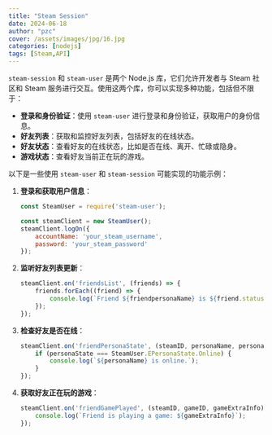 ```yaml
---
title: "Steam Session"
date: 2024-06-18
author: "pzc"
cover: /assets/images/jpg/16.jpg
categories: [nodejs]
tags: [Steam,API]
---
```

`steam-session` 和 `steam-user` 是两个 Node.js 库，它们允许开发者与 Steam 社区和 Steam 服务进行交互。使用这两个库，你可以实现多种功能，包括但不限于：

- **登录和身份验证**：使用 `steam-user` 进行登录和身份验证，获取用户的身份信息。
- **好友列表**：获取和监控好友列表，包括好友的在线状态。
- **好友状态**：查看好友的在线状态，比如是否在线、离开、忙碌或隐身。
- **游戏状态**：查看好友当前正在玩的游戏。

以下是一些使用 `steam-user` 和 `steam-session` 可能实现的功能示例：

1. **登录和获取用户信息**：
   
   ```javascript
   const SteamUser = require('steam-user');
   
   const steamClient = new SteamUser();
   steamClient.logOn({
       accountName: 'your_steam_username',
       password: 'your_steam_password'
   });
   ```
   
2. **监听好友列表更新**：
   
   ```javascript
   steamClient.on('friendsList', (friends) => {
       friends.forEach((friend) => {
           console.log(`Friend ${friendpersonaName} is ${friend.status}`);
       });
   });
   ```
   
3. **检查好友是否在线**：
   
   ```javascript
   steamClient.on('friendPersonaState', (steamID, personaName, personaState) => {
       if (personaState === SteamUser.EPersonaState.Online) {
           console.log(`${personaName} is online.`);
       }
   });
   ```
   
4. **获取好友正在玩的游戏**：
   ```javascript
   steamClient.on('friendGamePlayed', (steamID, gameID, gameExtraInfo) => {
       console.log(`Friend is playing a game: ${gameExtraInfo}`);
   });
   ```
